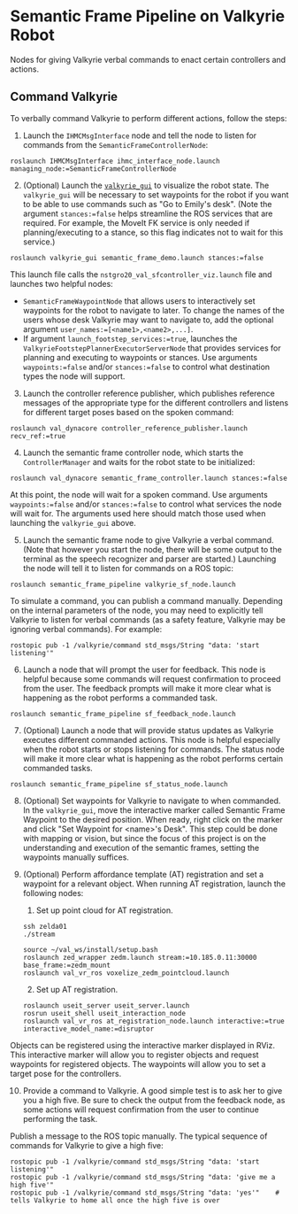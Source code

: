 # Semantic Frame Pipeline on Valkyrie Robot
Nodes for giving Valkyrie verbal commands to enact certain controllers and actions.



## Command Valkyrie
To verbally command Valkyrie to perform different actions, follow the steps:

1. Launch the `IHMCMsgInterface` node and tell the node to listen for commands from the `SemanticFrameControllerNode`:
```
roslaunch IHMCMsgInterface ihmc_interface_node.launch managing_node:=SemanticFrameControllerNode
```

2. (Optional) Launch the [`valkyrie_gui`](https://js-er-code.jsc.nasa.gov/vs/valkyrie_gui/-/tree/feature/semantic_frames) to visualize the robot state.  The `valkyrie_gui` will be necessary to set waypoints for the robot if you want to be able to use commands such as "Go to Emily's desk".  (Note the argument `stances:=false` helps streamline the ROS services that are required.  For example, the MoveIt FK service is only needed if planning/executing to a stance, so this flag indicates not to wait for this service.)
```
roslaunch valkyrie_gui semantic_frame_demo.launch stances:=false
```
This launch file calls the `nstgro20_val_sfcontroller_viz.launch` file and launches two helpful nodes:
- `SemanticFrameWaypointNode` that allows users to interactively set waypoints for the robot to navigate to later.  To change the names of the users whose desk Valkyrie may want to navigate to, add the optional argument `user_names:=[<name1>,<name2>,...]`.
- If argument `launch_footstep_services:=true`, launches the `ValkyrieFootstepPlannerExecutorServerNode` that provides services for planning and executing to waypoints or stances.  Use arguments `waypoints:=false` and/or `stances:=false` to control what destination types the node will support.

3. Launch the controller reference publisher, which publishes reference messages of the appropriate type for the different controllers and listens for different target poses based on the spoken command:
```
roslaunch val_dynacore controller_reference_publisher.launch recv_ref:=true
```

4. Launch the semantic frame controller node, which starts the `ControllerManager` and waits for the robot state to be initialized:
```
roslaunch val_dynacore semantic_frame_controller.launch stances:=false
```
At this point, the node will wait for a spoken command.  Use arguments `waypoints:=false` and/or `stances:=false` to control what services the node will wait for.  The arguments used here should match those used when launching the `valkyrie_gui` above.

5. Launch the semantic frame node to give Valkyrie a verbal command.  (Note that however you start the node, there will be some output to the terminal as the speech recognizer and parser are started.)  Launching the node will tell it to listen for commands on a ROS topic:
```
roslaunch semantic_frame_pipeline valkyrie_sf_node.launch
```

To simulate a command, you can publish a command manually.  Depending on the internal parameters of the node, you may need to explicitly tell Valkyrie to listen for verbal commands (as a safety feature, Valkyrie may be ignoring verbal commands).  For example:
```
rostopic pub -1 /valkyrie/command std_msgs/String "data: 'start listening'"
```

6. Launch a node that will prompt the user for feedback.  This node is helpful because some commands will request confirmation to proceed from the user.  The feedback prompts will make it more clear what is happening as the robot performs a commanded task.
```
roslaunch semantic_frame_pipeline sf_feedback_node.launch
```

7. (Optional) Launch a node that will provide status updates as Valkyrie executes different commanded actions.  This node is helpful especially when the robot starts or stops listening for commands.  The status node will make it more clear what is happening as the robot performs certain commanded tasks.
```
roslaunch semantic_frame_pipeline sf_status_node.launch
```

8. (Optional) Set waypoints for Valkyrie to navigate to when commanded.  In the `valkyrie_gui`, move the interactive marker called Semantic Frame Waypoint to the desired position.  When ready, right click on the marker and click "Set Waypoint for \<name\>'s Desk".  This step could be done with mapping or vision, but since the focus of this project is on the understanding and execution of the semantic frames, setting the waypoints manually suffices.

9. (Optional) Perform affordance template (AT) registration and set a waypoint for a relevant object.  When running AT registration, launch the following nodes:
    1. Set up point cloud for AT registration.
    ```
    ssh zelda01
    ./stream
    ```

    ```
    source ~/val_ws/install/setup.bash
    roslaunch zed_wrapper zedm.launch stream:=10.185.0.11:30000 base_frame:=zedm_mount
    roslaunch val_vr_ros voxelize_zedm_pointcloud.launch
    ```

    2. Set up AT registration.
    ```
    roslaunch useit_server useit_server.launch
    rosrun useit_shell useit_interaction_node
    roslaunch val_vr_ros at_registration_node.launch interactive:=true interactive_model_name:=disruptor
    ```

Objects can be registered using the interactive marker displayed in RViz.  This interactive marker will allow you to register objects and request waypoints for registered objects.  The waypoints will allow you to set a target pose for the controllers.

10. Provide a command to Valkyrie.  A good simple test is to ask her to give you a high five.  Be sure to check the output from the feedback node, as some actions will request confirmation from the user to continue performing the task.

Publish a message to the ROS topic manually.  The typical sequence of commands for Valkyrie to give a high five:
```
rostopic pub -1 /valkyrie/command std_msgs/String "data: 'start listening'"
rostopic pub -1 /valkyrie/command std_msgs/String "data: 'give me a high five'"
rostopic pub -1 /valkyrie/command std_msgs/String "data: 'yes'"    # tells Valkyrie to home all once the high five is over
```
